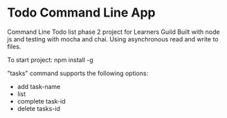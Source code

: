 # Todo Command Line App
Command Line Todo list phase 2 project for Learners Guild
Built with node js and testing with mocha and chai. Using asynchronous read and write to files.

To start project:
npm install -g

"tasks" command supports the following options:

* add task-name
* list
* complete task-id
* delete tasks-id